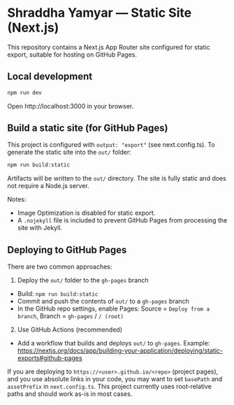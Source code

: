 # Shraddha Yamyar — Static Site (Next.js)

This repository contains a Next.js App Router site configured for static export, suitable for hosting on GitHub Pages.

## Local development

```bash
npm run dev
```

Open http://localhost:3000 in your browser.

## Build a static site (for GitHub Pages)

This project is configured with `output: "export"` (see next.config.ts). To generate the static site into the `out/` folder:

```bash
npm run build:static
```

Artifacts will be written to the `out/` directory. The site is fully static and does not require a Node.js server.

Notes:
- Image Optimization is disabled for static export.
- A `.nojekyll` file is included to prevent GitHub Pages from processing the site with Jekyll.

## Deploying to GitHub Pages

There are two common approaches:

1) Deploy the `out/` folder to the `gh-pages` branch
- Build: `npm run build:static`
- Commit and push the contents of `out/` to a `gh-pages` branch
- In the GitHub repo settings, enable Pages: Source = `Deploy from a branch`, Branch = `gh-pages` / `/ (root)`

2) Use GitHub Actions (recommended)
- Add a workflow that builds and deploys `out/` to `gh-pages`. Example: https://nextjs.org/docs/app/building-your-application/deploying/static-exports#github-pages

If you are deploying to `https://<user>.github.io/<repo>` (project pages), and you use absolute links in your code, you may want to set `basePath` and `assetPrefix` in `next.config.ts`. This project currently uses root-relative paths and should work as-is in most cases.
